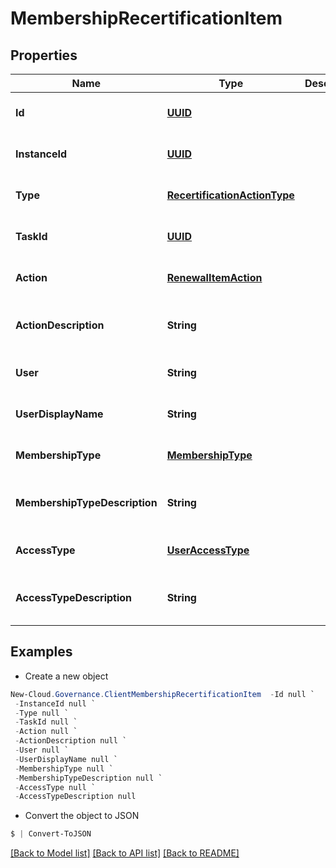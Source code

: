 # MembershipRecertificationItem
## Properties

Name | Type | Description | Notes
------------ | ------------- | ------------- | -------------
**Id** | [**UUID**](UUID.md) |  | [optional] [default to null]
**InstanceId** | [**UUID**](UUID.md) |  | [optional] [default to null]
**Type** | [**RecertificationActionType**](RecertificationActionType.md) |  | [optional] [default to null]
**TaskId** | [**UUID**](UUID.md) |  | [optional] [default to null]
**Action** | [**RenewalItemAction**](RenewalItemAction.md) |  | [optional] [default to null]
**ActionDescription** | **String** |  | [optional] [readonly] [default to null]
**User** | **String** |  | [optional] [default to null]
**UserDisplayName** | **String** |  | [optional] [default to null]
**MembershipType** | [**MembershipType**](MembershipType.md) |  | [optional] [default to null]
**MembershipTypeDescription** | **String** |  | [optional] [readonly] [default to null]
**AccessType** | [**UserAccessType**](UserAccessType.md) |  | [optional] [default to null]
**AccessTypeDescription** | **String** |  | [optional] [readonly] [default to null]

## Examples

- Create a new object
```powershell
New-Cloud.Governance.ClientMembershipRecertificationItem  -Id null `
 -InstanceId null `
 -Type null `
 -TaskId null `
 -Action null `
 -ActionDescription null `
 -User null `
 -UserDisplayName null `
 -MembershipType null `
 -MembershipTypeDescription null `
 -AccessType null `
 -AccessTypeDescription null
```

- Convert the object to JSON
```powershell
$ | Convert-ToJSON
```


[[Back to Model list]](../README.md#documentation-for-models) [[Back to API list]](../README.md#documentation-for-api-endpoints) [[Back to README]](../README.md)

